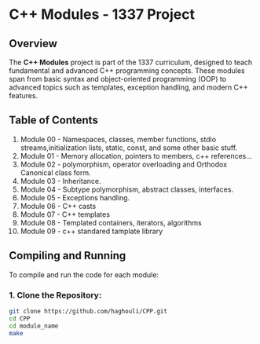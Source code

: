 # C++ Modules - 1337 Project

## Overview
The **C++ Modules** project is part of the 1337 curriculum, designed to teach fundamental and advanced C++ programming concepts. These modules span from basic syntax and object-oriented programming (OOP) to advanced topics such as templates, exception handling, and modern C++ features.

## Table of Contents
1. Module 00 - Namespaces, classes, member functions, stdio streams,initialization lists, static, const, and some other basic stuff.
2. Module 01 - Memory allocation, pointers to members, c++ references...
3. Module 02 - polymorphism, operator overloading and Orthodox Canonical class form.
4. Module 03 - Inheritance.
5. Module 04 - Subtype polymorphism, abstract classes, interfaces.
6. Module 05 - Exceptions handling.
7. Module 06 - C++ casts
8. Module 07 - C++ templates
9. Module 08 - Templated containers, iterators, algorithms
10. Module 09 - c++ standared tamplate library


## Compiling and Running

To compile and run the code for each module:

### 1. Clone the Repository:
```bash
git clone https://github.com/haghouli/CPP.git
cd CPP
cd module_name
make
